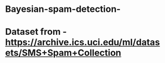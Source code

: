 # Bayesian-spam-detection-
# Dataset from - https://archive.ics.uci.edu/ml/datasets/SMS+Spam+Collection

